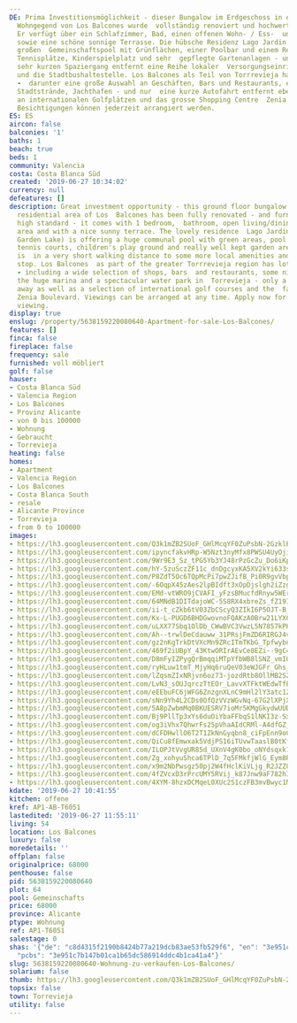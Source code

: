 ```yaml
---
DE: Prima Investitionsmöglichkeit - dieser Bungalow im Erdgeschoss in einer ruhigen
  Wohngegend von Los Balcones wurde  vollständig renoviert und hochwertig eingerichtet.
  Er verfügt über ein Schlafzimmer, Bad, einen offenen Wohn- / Ess-  und Küchenbereich
  sowie eine schöne sonnige Terrasse. Die hübsche Residenz Lago Jardin bietet einen
  großen  Gemeinschaftspool mit Grünflächen, einer Poolbar und einem Restaurant, dazu
  Tennisplätze, Kinderspielplatz und sehr  gepflegte Gartenanlagen - und nur einen
  sehr kurzen Spaziergang entfernt eine Reihe lokaler  Versorgungseinrichtungen -
  und die Stadtbushaltestelle. Los Balcones als Teil von Torrrevieja hat viel zu bieten
  -  darunter eine große Auswahl an Geschäften, Bars und Restaurants, einige schöne
  Stadtstrände, Jachthafen - und nur  eine kurze Autofahrt entfernt ebenso eine Auswahl
  an internationalen Golfplätzen und das grosse Shopping Centre  Zenia Boulevard.
  Besichtigungen können jederzeit arrangiert werden.
ES: ES
aircon: false
balconies: '1'
baths: 1
beach: true
beds: 1
community: Valencia
costa: Costa Blanca Süd
created: '2019-06-27 10:34:02'
currency: null
defeatures: []
description: Great investment opportunity - this ground floor bungalow in a quiet
  residential area of Los  Balcones has been fully renovated - and furnished to a
  high standard - it comes with 1 bedroom,  bathroom, open living/dining and kitchen
  area and with a nice sunny terrace. The lovely residence  Lago Jardin (Spanish for
  Garden Lake) is offering a huge communal pool with green areas, pool  bar and restaurant,
  tennis courts, children's play ground and really well kept garden areas - and it
  is  in a very short walking distance to some more local amenities and the city bus
  stop. Los Balcones  as part of the greater Torrrevieja region has lots to offer
  - including a wide selection of shops, bars  and restaurants, some nice city beaches,
  the huge marina and a spectacular water park in  Torrevieja - only a short drive
  away as well as a selection of international golf courses and the  famous popular
  Zenia Boulevard. Viewings can be arranged at any time. Apply now for your  personal
  viewing.
display: true
enslug: /property/5638159220080640-Apartment-for-sale-Los-Balcones/
features: []
finca: false
fireplace: false
frequency: sale
furnished: voll möbliert
golf: false
hauser:
- Costa Blanca Süd
- Valencia Region
- Los Balcones
- Provinz Alicante
- von 0 bis 100000
- Wohnung
- Gebraucht
- Torrevieja
heating: false
homes:
- Apartment
- Valencia Region
- Los Balcones
- Costa Blanca South
- resale
- Alicante Province
- Torrevieja
- from 0 to 100000
images:
- https://lh3.googleusercontent.com/Q3k1mZB2SUoF_GHlMcqYF0ZuPsbN-2GzklBJZlQj92WppxJDJ6gEHxUvDh_K2MPaGjXpDtuqmoart09sWp8=w640-rj-e30-l100
- https://lh3.googleusercontent.com/ipyncfakvHRp-W5Nzt3nyMfx8PWSU4UyOji6c-xJOr7yPIQy0uU67RN-Z2VcSe-jU25V4415VOHmlgORx3H1=w640-rj-e30-l100
- https://lh3.googleusercontent.com/9Wr9E3_Sz_tPG5Yb3YJ48rPzGcZu_Do6iKpfwya9cVdILxKAysYLvSmkoy89pA5I9KqFxxf96h8P5Wnq2alY=w640-rj-e30-l100
- https://lh3.googleusercontent.com/hY-5zuSczZF11c_dnDgcyxKA5XV2kYi633s-3pFRdhIa_ptU420JOZ9TRix_cZawHXUR8chPGwcHf0jcu_oYdw=w640-rj-e30-l100
- https://lh3.googleusercontent.com/P8ZdT5Oc6TQpMcPi7pwZJifB_Pi0R9gvVbpb-K1XBTa64W9uEWCxPXFJJQ34al5DokzjEHnbRYhpf0wVcvaB3w=w640-rj-e30-l100
- https://lh3.googleusercontent.com/-6OqpX45zAes2lpBIdft3xOpDjslgh2iZzgv4iHJhfqQsDxIVFWW_Adu884YmbJK414ck-w0gAYgf8OrjQ=w640-rj-e30-l100
- https://lh3.googleusercontent.com/EMd-vtWRO9jCVAFI_yFzsBMucfdRnyw5WErPwibmJzrsmF5n0OSLfGnypdcJ4ABBQKTtahufhgHO_N2wf-I=w640-rj-e30-l100
- https://lh3.googleusercontent.com/64MNdB1DITdajoWC-5S8RX4xbreZs_fZ19IfaFMp9VI0SpAvrTNXF_ed3RmWItM0JDRmWR5V0KEXmEZdcPQ=w640-rj-e30-l100
- https://lh3.googleusercontent.com/ii-t_cZkb6tV03ZbCScyQ3ZIkI6P5OJT-B_gLAP9DV_JjdgFoVZKa_0jQtT_zVYevttQQQpjF_K4Y6NoQgI=w640-rj-e30-l100
- https://lh3.googleusercontent.com/Kx-L-PUGD6BHDGwovnoFQAKzA0Brw21LYX0irSHake27bPyzmR5dhfz_LB3zxARiGbJizzlpkmPaZTpyeiL6=w640-rj-e30-l100
- https://lh3.googleusercontent.com/uLXX77Sbq1OlDb_CWwBVC3VwzL5N7857kPHJL7mPocLRGD2_wvKBWgWBn2-Dij1JijsO-Ki3Lbjf2uDIocoJug=w640-rj-e30-l100
- https://lh3.googleusercontent.com/Ah--trwlDeCdauww_31PRsjFmZD6RIRGJ4vln6oykVw4iOyTwaZI0NYvoEzXYjTFC-vjMXe6_IVXpCbsmaI=w640-rj-e30-l100
- https://lh3.googleusercontent.com/gz2nKgTrkDtVXcMn9ZRcITmTKbG_TpfwybnTxKg8Lj2vYqP4FiNq39IMSYsAd0JUFMAxSywJB8blPazRwCc=w640-rj-e30-l100
- https://lh3.googleusercontent.com/469f2iUBpY_43KtwORIrAEvCe8EZi--9gC4NTHgX-RdlhQpQEbwDwsiptfwKu0blfcRwc2YB5kX3M5oQxvdX=w640-rj-e30-l100
- https://lh3.googleusercontent.com/D8mFyIZPygQrBmqqiMTpYfbWB8lSNZ_vmIGoeXb-hePPNgMDGO5NRbNWGWOyYFb0dreleCWHTbFhREmXFb_x=w640-rj-e30-l100
- https://lh3.googleusercontent.com/ryHLuw1tmT_MjyHq6ruQeV03eWJGFr_Ghs_0NtE4XDUE_3I1crKI6mdHwdgPMpTP7EhMOgjt2END5KN14Q41=w640-rj-e30-l100
- https://lh3.googleusercontent.com/lZqsmZIxNRjvn6oz73-jozdRtb8OllMB2SZKPQQW-0JHDq9Z6ogLginBsksIXOyJrAMed3RGYJOhuKdzy9YZ=w640-rj-e30-l100
- https://lh3.googleusercontent.com/LvN3_sOUJqrczTtEOr_LavvXTFktWEdwTfBeWjp11qW3jbPpbST7PJXKVJ7XRxkumkDg-JFutc_5jU2pc64=w640-rj-e30-l100
- https://lh3.googleusercontent.com/eEEbuFC6jWFG6ZnzgnXLnC9mHl2lY3atc1Z8M6GAkCnJab4_TPLcUNVJce7ZH8XgrJrVRXOAUy3l0sGm4E21ZA=w640-rj-e30-l100
- https://lh3.googleusercontent.com/sNn9Yh4L2CDs0OfQzVVzWGvNq-67G2lXPjXFMK2Ahc8UpLGPGEeUxSHIOc8RzE9H7HINSmq4OZWIVuc-VFTm=w640-rj-e30-l100
- https://lh3.googleusercontent.com/5A8pZwbmMq0BKUESRV7ioMr5KMgGkydwUUDpYC0hU9FMfvY3StTxwp-vax80OOcIoaouetmfURuKBgghEXdH=w640-rj-e30-l100
- https://lh3.googleusercontent.com/Bj9PllTp3xYs6duOiYbaFFbqS1lNKI3z-SxVm_TkiUC1voxlBSqPMr02lAlkxvLFG9oGjxdKfanBrWBsyZSYcQ=w640-rj-e30-l100
- https://lh3.googleusercontent.com/og3iVhx7QhwrFs25pVhaAIdCRMl-A4dfGZ_76DuTpf4e6UrCdXi6nBK5BBRR3-9r6k3q-nEBWs4O4_W7QNc=w640-rj-e30-l100
- https://lh3.googleusercontent.com/dCFDHwllO6T2T1ZkNnGyqbn8_ciFpEnn9oGIh8BlpKM2MzGM5-EJxinrMB4IbWM3AJ9pkLeEe_GJBF7JDMRD=w640-rj-e30-l100
- https://lh3.googleusercontent.com/QiCu8fEmwxak5VdjPS16iTUvwTaaslB0tKf2QP0G8vRSdc9TL_dYW6iN9AhOlw9Yqn7yy2Hnp6e2gnvDjtz_=w640-rj-e30-l100
- https://lh3.googleusercontent.com/ILOPJtVvgUR85d_UXnV4gK0bo_oNYdsqxk17RqTqEPwaJ9mZdWBwbv-vr_RNJfmHISzcipBHns69BHb6eIo=w640-rj-e30-l100
- https://lh3.googleusercontent.com/Zg_xohyuShca6TPlD_7q5FMkfjWlG_Eym8ROIUQHP2mqh_7QfFK4j4vnCqJ1iQevJaeryR3vCZk1A7rcMdE=w640-rj-e30-l100
- https://lh3.googleusercontent.com/x9m2NbPwsgz50pj2W4fHclKiVLjg_R2JZZ0UVCFwNodQg1MQpPQ-Gjrn6oD8Sb8kphMTx3u_JNwbxaYui9TT=w640-rj-e30-l100
- https://lh3.googleusercontent.com/4fZVcxD3rPrcUMY5RVij_k87Jnw9aF782hI1aUS5SeyS-hEGckEoX9SMtUXcxTCqple2hnSDq3vOn_sEaSzE=w640-rj-e30-l100
- https://lh3.googleusercontent.com/4XYM-8hzxDCMqeL0XUc2S1czFB3mvBwyc1Mssm5mia7fr_Pmf3Kn9btUBU_dVORcjG6FETzXi2BbUsQZU35U=w640-rj-e30-l100
kdate: '2019-06-27 10:41:55'
kitchen: offene
kref: AP1-AB-T6051
lastedited: '2019-06-27 11:55:11'
living: 54
location: Los Balcones
luxury: false
moredetails: ''
offplan: false
originalprice: 68000
penthouse: false
pid: 5638159220080640
plot: 64
pool: Gemeinschafts
price: 68000
province: Alicante
ptype: Wohnung
ref: AP1-T6051
salestage: 0
shas: '{"de": "c8d4315f2190b8424b77a219dcb83ae53fb529f6", "en": "3e951c7b147b01ca1b65dc586914ddc4b1ca41a4",
  "pcbs": "3e951c7b147b01ca1b65dc586914ddc4b1ca41a4"}'
slug: 5638159220080640-Wohnung-zu-verkaufen-Los-Balcones/
solarium: false
thumb: https://lh3.googleusercontent.com/Q3k1mZB2SUoF_GHlMcqYF0ZuPsbN-2GzklBJZlQj92WppxJDJ6gEHxUvDh_K2MPaGjXpDtuqmoart09sWp8=w400-h240-n-rj-e30-l100
topsix: false
town: Torrevieja
utility: false
---
```

